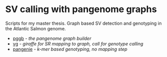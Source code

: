 # SV calling with pangenome graphs

Scripts for my master thesis. 
Graph based SV detection and genotyping in the Atlantic Salmon genome.

* [pggb](https://github.com/pangenome/pggb) _- the pangenome graph builder_
* [vg](https://github.com/vgteam/vg) - _giraffe for SR mapping to graph, call for genotype calling_
* [pangenie](https://github.com/eblerjana/pangenie) _- k-mer based genotyping, no mapping step_
